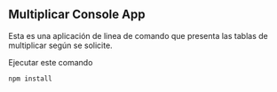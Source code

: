 ## Multiplicar Console App

Esta es una aplicación de linea de comando que presenta las tablas de multiplicar según se solicite.

Ejecutar este comando

```
npm install
```